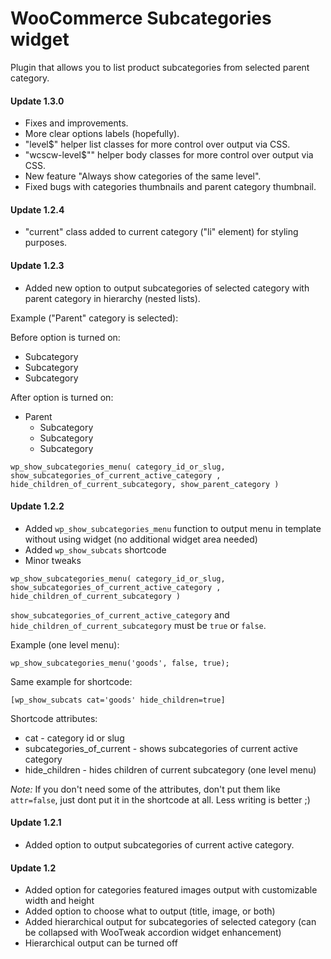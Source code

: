 # WooCommerce Subcategories widget

Plugin that allows you to list product subcategories from selected parent category.

#### Update 1.3.0

* Fixes and improvements.
* More clear options labels (hopefully).
* "level$" helper list classes for more control over output via CSS.
* "wcscw-level$"" helper body classes for more control over output via CSS.
* New feature "Always show categories of the same level". 
* Fixed bugs with categories thumbnails and parent category thumbnail.

#### Update 1.2.4

* "current" class added to current category ("li" element) for styling purposes.

#### Update 1.2.3

* Added new option to output subcategories of selected category with parent category in hierarchy (nested lists).

Example ("Parent" category is selected):

Before option is turned on:

* Subcategory
* Subcategory
* Subcategory

After option is turned on:

* Parent
	* Subcategory
	* Subcategory
	* Subcategory

	
```
wp_show_subcategories_menu( category_id_or_slug, show_subcategories_of_current_active_category , hide_children_of_current_subcategory, show_parent_category )
```


#### Update 1.2.2

* Added ```wp_show_subcategories_menu``` function to output menu in template without using widget (no additional widget area needed)
* Added ```wp_show_subcats``` shortcode
* Minor tweaks

```
wp_show_subcategories_menu( category_id_or_slug, show_subcategories_of_current_active_category , hide_children_of_current_subcategory )
```

```show_subcategories_of_current_active_category``` and ```hide_children_of_current_subcategory``` must be ```true``` or ```false```.

Example (one level menu):

```
wp_show_subcategories_menu('goods', false, true);
``` 

Same example for shortcode:

```
[wp_show_subcats cat='goods' hide_children=true] 
```
Shortcode attributes:

* cat - category id or slug
* subcategories_of_current - shows subcategories of current active category
* hide_children - hides children of current subcategory (one level menu)

*Note:* If you don't need some of the attributes, don't put them like ```attr=false```, just dont put it in the shortcode at all. Less writing is better ;)

#### Update 1.2.1

* Added option to output subcategories of current active category.

#### Update 1.2

* Added option for categories featured images output with customizable width and height
* Added option to choose what to output (title, image, or both)
* Added hierarchical output for subcategories of selected category (can be collapsed with WooTweak accordion widget enhancement) 
* Hierarchical output can be turned off